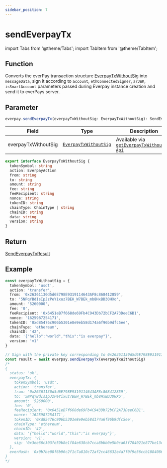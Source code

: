 ```yaml
---
sidebar_position: 7
---
```


# sendEverpayTx

import Tabs from '@theme/Tabs';
import TabItem from '@theme/TabItem';

## Function

Converts the everPay transaction structure [EverpayTxWithoutSig](../types#everpaytxwithoutsig) into `messageData`, sign it according to `account`, `ethConnectedSigner`, `arJWK`, `isSmartAccount` parameters passed during Everpay instance creation and send it to everPays server.

## Parameter

```ts
everpay.sendEverpayTx(everpayTxWithoutSig: EverpayTxWithoutSig): SendEverpayTxResult
```

<Tabs>
<TabItem value="field" label="Parameters" default>

|Field|Type|Description|
|---|---|---|
|everpayTxWithoutSig| [`EverpayTxWithoutSig`](../types#everpaytxwithoutsig) | Available via [`getEverpayTxWithoutSig Api`](../tool-api/getEverpayTxWithoutSig.md) |

</TabItem>
<TabItem value="type" label="Type">

```ts
export interface EverpayTxWithoutSig {
  tokenSymbol: string
  action: EverpayAction
  from: string
  to: string
  amount: string
  fee: string
  feeRecipient: string
  nonce: string
  tokenID: string
  chainType: ChainType | string
  chainID: string
  data: string
  version: string
}
```

</TabItem>
</Tabs>

## Return

[SendEverpayTxResult](../types#sendeverpaytxresult)

## Example

```ts
const everpayTxWithoutSig = {
  tokenSymbol: 'usdt',
  action: 'transfer',
  from: '0x26361130d5d6E798E9319114643AF8c868412859',
  to: '5NPqYBdIsIpJzPeYixuz7BEH_W7BEk_mb8HxBD3OHXo',
  amount: '5260000',
  fee: '0',
  feeRecipient: '0x6451eB7f668de69Fb4C943Db72bCF2A73DeeC6B1',
  nonce: '1625987254171',
  tokenID: '0xd85476c906b5301e8e9eb58d174a6f96b9dfc5ee',
  chainType: 'ethereum',
  chainID: '42',
  data: '{"hello":"world","this":"is everpay"}',
  version: 'v1'
}

// Sign with the private key corresponding to 0x26361130d5d6E798E9319114643AF8c868412859
const result = await everpay.sendEverpayTx(everpayTxWithoutSig)
/*
{
  status: 'ok',
  everpayTx: {
    tokenSymbol: 'usdt',
    action: 'transfer',
    from: '0x26361130d5d6E798E9319114643AF8c868412859',
    to: '5NPqYBdIsIpJzPeYixuz7BEH_W7BEk_mb8HxBD3OHXo',
    amount: '5260000',
    fee: '0',
    feeRecipient: '0x6451eB7f668de69Fb4C943Db72bCF2A73DeeC6B1',
    nonce: '1625987254171',
    tokenID: '0xd85476c906b5301e8e9eb58d174a6f96b9dfc5ee',
    chainType: 'ethereum',
    chainID: '42',
    data: '{"hello":"world","this":"is everpay"}',
    version: 'v1',
    sig: '0x3ee66c303fe59b8e1f84e638cb7cca8bbb0e5b0ca63f784021e877be13c176d35d831e120a20eb8c72741fcc40c6a35a566d3ed34f6274d4c26160f38c14eec11b'
  },
  everHash: '0x0b7be08f6b96c2f1c7a810c72af2cc46632e4a7f0f9e36ccb10840864fedd470'
}
*/
```
